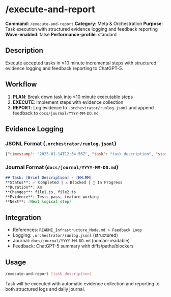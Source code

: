 # /execute-and-report

**Command**: `/execute-and-report`
**Category**: Meta & Orchestration
**Purpose**: Task execution with structured evidence logging and feedback reporting
**Wave-enabled**: false
**Performance-profile**: standard

## Description

Execute accepted tasks in ≤10 minute incremental steps with structured evidence logging and feedback reporting to ChatGPT-5.

## Workflow

1. **PLAN**: Break down task into ≤10 minute executable steps
2. **EXECUTE**: Implement steps with evidence collection
3. **REPORT**: Log evidence to `.orchestrator/runlog.jsonl` and append feedback to `docs/journal/YYYY-MM-DD.md`

## Evidence Logging

### JSONL Format (`.orchestrator/runlog.jsonl`)
```json
{"timestamp": "2025-01-14T12:34:56Z", "task": "task_description", "status": "completed|blocked|in_progress", "evidence": ["file_changes", "test_results"], "duration_minutes": 8, "next_step": "description"}
```

### Journal Format (`docs/journal/YYYY-MM-DD.md`)
```markdown
## Task: [Brief Description] - [HH:MM]
**Status**: ✅ Completed | ⚠️ Blocked | 🔄 In Progress
**Duration**: Xm
**Changes**: file1.js, file2.ts
**Evidence**: Tests pass, feature working
**Next**: [Next logical step]
```

## Integration

- References: `README_Infrastructure_Mode.md > Feedback Loop`
- Logging: `.orchestrator/runlog.jsonl` (structured)
- Journal: `docs/journal/YYYY-MM-DD.md` (human-readable)
- Feedback: ChatGPT-5 summary with diffs/paths/blockers

## Usage

```bash
/execute-and-report [task_description]
```

Task will be executed with automatic evidence collection and reporting to both structured logs and daily journal.